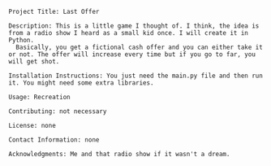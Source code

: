    Project Title: Last Offer

    Description: This is a little game I thought of. I think, the idea is from a radio show I heard as a small kid once. I will create it in Python.
      Basically, you get a fictional cash offer and you can either take it or not. The offer will increase every time but if you go to far, you will get shot.

    Installation Instructions: You just need the main.py file and then run it. You might need some extra libraries.
    
    Usage: Recreation

    Contributing: not necessary

    License: none

    Contact Information: none

    Acknowledgments: Me and that radio show if it wasn't a dream.
